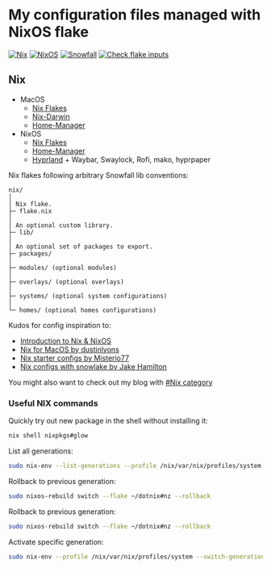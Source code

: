 # My configuration files managed with NixOS flake

[![Nix](https://img.shields.io/badge/NIX-5277C3.svg?style=for-the-badge&logo=NixOS&logoColor=white)](https://builtwithnix.org/)
[![NixOS](https://img.shields.io/badge/NIXOS-5277C3.svg?style=for-the-badge&logo=NixOS&logoColor=white)](https://nixos.org/)
[![Snowfall](https://img.shields.io/static/v1?logoColor=d8dee9&label=Built%20With&labelColor=5e81ac&message=Snowfall&color=d8dee9&style=for-the-badge)](https://github.com/snowfallorg/lib)
[![Check flake inputs](https://github.com/sbulav/dotnix/actions/workflows/check.yml/badge.svg)](https://github.com/sbulav/dotnix/actions/workflows/check.yml)

## Nix

- MacOS
  - [Nix Flakes](https://nixos.wiki/wiki/Flakes)
  - [Nix-Darwin](https://github.com/LnL7/nix-darwin)
  - [Home-Manager](https://nix-community.github.io/home-manager/)
- NixOS
  - [Nix Flakes](https://nixos.wiki/wiki/Flakes)
  - [Home-Manager](https://nix-community.github.io/home-manager/)
  - [Hyprland](https://wiki.hyprland.org) + Waybar, Swaylock, Rofi, mako, hyprpaper

Nix flakes following arbitrary Snowfall lib conventions:

```text
nix/
│
│ Nix flake.
├─ flake.nix
│
│ An optional custom library.
├─ lib/
│
│ An optional set of packages to export.
├─ packages/
│
├─ modules/ (optional modules)
│
├─ overlays/ (optional overlays)
│
├─ systems/ (optional system configurations)
│
└─ homes/ (optional homes configurations)
```

Kudos for config inspiration to:

- [Introduction to Nix & NixOS](https://nixos-and-flakes.thiscute.world/introduction/)
- [Nix for MacOS by dustinlyons](https://github.com/dustinlyons/nixos-config)
- [Nix starter configs by Misterio77](https://github.com/Misterio76/nix-starter-configs)
- [Nix configs with snowlake by Jake Hamilton](https://github.com/jakehamilton/config)

You might also want to check out my blog with [#Nix category](https://sbulav.github.io/categories/#nix)

### Useful NIX commands

Quickly try out new package in the shell without installing it:

```sh
nix shell nixpkgs#glow
```

List all generations:

```sh
sudo nix-env --list-generations --profile /nix/var/nix/profiles/system
```

Rollback to previous generation:

```sh
sudo nixos-rebuild switch --flake ~/dotnix#nz --rollback
```

Rollback to previous generation:

```sh
sudo nixos-rebuild switch --flake ~/dotnix#nz --rollback
```

Activate specific generation:

```sh
sudo nix-env --profile /nix/var/nix/profiles/system --switch-generation 210
```
